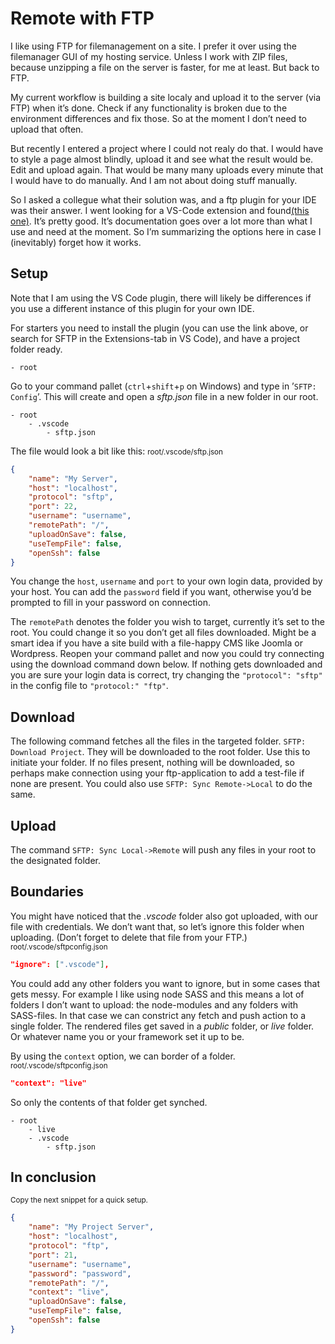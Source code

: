# Remote with FTP

I like using FTP for filemanagement on a site. I prefer it over using the filemanager GUI of my hosting service. Unless I work with ZIP files, because unzipping a file on the server is faster, for me at least. But back to FTP.

My current workflow is building a site localy and upload it to the server (via FTP) when it’s done. Check if any functionality is broken due to the environment differences and fix those. So at the moment I don’t need to upload that often.

But recently I entered a project where I could not realy do that. I would have to style a page almost blindly, upload it and see what the result would be. Edit and upload again. That would be many many uploads every minute that I would have to do manually. And I am not about doing stuff manually.

So I asked a collegue what their solution was, and a ftp plugin for your IDE was their answer. 
I went looking for a VS-Code extension and found[(this one)](https://marketplace.visualstudio.com/items?itemName=Natizyskunk.sftp).
It’s pretty good. It’s documentation goes over a lot more than what I use and need at the moment. So I’m summarizing the options here in case I (inevitably) forget how it works.

## Setup

Note that I am using the VS Code plugin, there will likely be differences if you use a different instance of this plugin for your own IDE.

For starters you need to install the plugin (you can use the link above, or search for SFTP in the Extensions-tab in VS Code), and have a project folder ready.

```
- root
```

Go to your command pallet (`ctrl`+`shift`+`p` on Windows) and type in ’`SFTP: Config`’.
This will create and open a _sftp.json_ file in a new folder in our root.

```
- root
	- .vscode
		- sftp.json
```

The file would look a bit like this:
<small>root/.vscode/sftp.json</small>

```json
{
	"name": "My Server",
	"host": "localhost",
	"protocol": "sftp",
	"port": 22,
	"username": "username",
	"remotePath": "/",
	"uploadOnSave": false,
	"useTempFile": false,
	"openSsh": false
}
```

You change the `host`, `username` and `port` to your own login data, provided by your host.
You can add the `password` field if you want, otherwise you’d be prompted to fill in your password on connection.

The `remotePath` denotes the folder you wish to target, currently it’s set to the root. You could change it so you don’t get all files downloaded. Might be a smart idea if you have a site build with a file-happy CMS like Joomla or Wordpress.
Reopen your command pallet and now you could try connecting using the download command down below.
If nothing gets downloaded and you are sure your login data is correct, try changing the `"protocol": "sftp"` in the config file to `"protocol:" "ftp"`.

## Download

The following command fetches all the files in the targeted folder. `SFTP: Download Project`. They will be downloaded to the root folder. Use this to initiate your folder.
If no files present, nothing will be downloaded, so perhaps make connection using your ftp-application to add a test-file if none are present.
You could also use `SFTP: Sync Remote->Local` to do the same.

## Upload

The command `SFTP: Sync Local->Remote` will push any files in your root to the designated folder.

## Boundaries

You might have noticed that the _.vscode_ folder also got uploaded, with our file with credentials. We don’t want that, so let’s ignore this folder when uploading. (Don’t forget to delete that file from your FTP.)
<small>root/.vscode/sftpconfig.json</small>

```json
"ignore": [".vscode"],
```

You could add any other folders you want to ignore, but in some cases that gets messy. For example I like using node SASS and this means a lot of folders I don’t want to upload: the node-modules and any folders with SASS-files.
In that case we can constrict any fetch and push action to a single folder.
The rendered files get saved in a _public_ folder, or _live_ folder. Or whatever name you or your framework set it up to be.

By using the `context` option, we can border of a folder.
<small>root/.vscode/sftpconfig.json</small>

```json  
"context": "live" 
```

So only the contents of that folder get synched.

```
- root
	- live
	- .vscode
		- sftp.json
```

## In conclusion

<small>Copy the next snippet for a quick setup.</small>

```json
{
	"name": "My Project Server",
	"host": "localhost",
	"protocol": "ftp",
	"port": 21,
	"username": "username",
	"password": "password",
	"remotePath": "/",
	"context": "live",
	"uploadOnSave": false,
	"useTempFile": false,
	"openSsh": false
}
```
